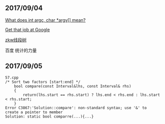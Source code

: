 ## 2017/09/04

[What does int argc, char *argv[] mean?](https://stackoverflow.com/questions/3024197/what-does-int-argc-char-argv-mean)

[Get that job at Google ](http://steve-yegge.blogspot.sg/2008/03/get-that-job-at-google.html)

[zkw线段树](https://pan.baidu.com/s/1nuNClO9)

百度 统计的力量

## 2017/09/05

```
57.cpp
/* Sort two factors [start:end] */
    bool compare(const Interval&lhs, const Interval& rhs)
    {
        return(lhs.start == rhs.start) ? lhs.end < rhs.end : lhs.start < rhs.start;
    }
Error C3867:'Solution::compare': non-standard syntax; use '&' to create a pointer to member
Solution: static bool comparre(...){...}
```


